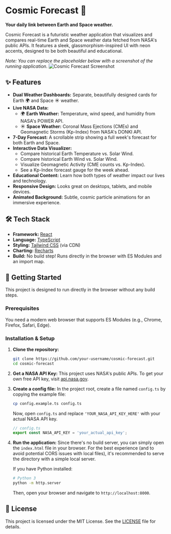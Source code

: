 # Cosmic Forecast 🌌

**Your daily link between Earth and Space weather.**

Cosmic Forecast is a futuristic weather application that visualizes and compares real-time Earth and Space weather data fetched from NASA's public APIs. It features a sleek, glassmorphism-inspired UI with neon accents, designed to be both beautiful and educational.

*Note: You can replace the placeholder below with a screenshot of the running application.*
![Cosmic Forecast Screenshot](placeholder.png)

## ✨ Features

-   **Dual Weather Dashboards:** Separate, beautifully designed cards for Earth 🌍 and Space ☀️ weather.
-   **Live NASA Data:**
    -   🌍 **Earth Weather:** Temperature, wind speed, and humidity from NASA's POWER API.
    -   ☀️ **Space Weather:** Coronal Mass Ejections (CMEs) and Geomagnetic Storms (Kp-Index) from NASA's DONKI API.
-   **7-Day Forecast:** A scrollable strip showing a full week's forecast for both Earth and Space.
-   **Interactive Data Visualizer:**
    -   Compare historical Earth Temperature vs. Solar Wind.
    -   Compare historical Earth Wind vs. Solar Wind.
    -   Visualize Geomagnetic Activity (CME counts vs. Kp-Index).
    -   See a Kp-Index forecast gauge for the week ahead.
-   **Educational Content:** Learn how both types of weather impact our lives and technology.
-   **Responsive Design:** Looks great on desktops, tablets, and mobile devices.
-   **Animated Background:** Subtle, cosmic particle animations for an immersive experience.

## 🛠️ Tech Stack

-   **Framework:** [React](https://react.dev/)
-   **Language:** [TypeScript](https://www.typescriptlang.org/)
-   **Styling:** [Tailwind CSS](https://tailwindcss.com/) (via CDN)
-   **Charting:** [Recharts](https://recharts.org/)
-   **Build:** No build step! Runs directly in the browser with ES Modules and an import map.

## 🚀 Getting Started

This project is designed to run directly in the browser without any build steps.

### Prerequisites

You need a modern web browser that supports ES Modules (e.g., Chrome, Firefox, Safari, Edge).

### Installation & Setup

1.  **Clone the repository:**
    ```bash
    git clone https://github.com/your-username/cosmic-forecast.git
    cd cosmic-forecast
    ```

2.  **Get a NASA API Key:**
    This project uses NASA's public APIs. To get your own free API key, visit [api.nasa.gov](https://api.nasa.gov/).

3.  **Create a config file:**
    In the project root, create a file named `config.ts` by copying the example file:
    ```bash
    cp config.example.ts config.ts
    ```
    Now, open `config.ts` and replace `'YOUR_NASA_API_KEY_HERE'` with your actual NASA API key.

    ```ts
    // config.ts
    export const NASA_API_KEY = 'your_actual_api_key';
    ```

4.  **Run the application:**
    Since there's no build server, you can simply open the `index.html` file in your browser. For the best experience (and to avoid potential CORS issues with local files), it's recommended to serve the directory with a simple local server.

    If you have Python installed:
    ```bash
    # Python 3
    python -m http.server
    ```
    Then, open your browser and navigate to `http://localhost:8000`.

## 📄 License

This project is licensed under the MIT License. See the [LICENSE](./LICENSE) file for details.
